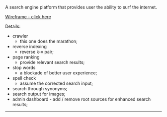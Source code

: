 A search engine platform that provides user the ability to surf the internet.

<a href="https://wireframe.cc/BFnlTn">Wireframe - click here</a>

Details: 

+ crawler
    - this one does the marathon;
+ reverse indexing
    - reverse k-v pair;
+ page ranking
    - provide relevant search results;
+ stop words
    - a blockade of better user experience;
+ spell check
    - assume the corrected search input;
+ search through synonyms;
+ search output for images;
+ admin dashboard - add / remove root sources for enhanced search results;

-------------------------------------------------